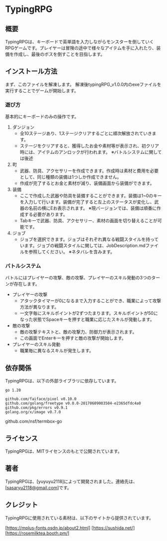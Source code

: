 # TypingRPG
## 概要
TypingRPGは、キーボードで英単語を入力しながらモンスターを倒していくRPGゲームです。プレイヤーは冒険の途中で様々なアイテムを手に入れたり、装備を作成し、最後のボスを倒すことを目指します。

## インストール方法
まず、このファイルを解凍します。
解凍後typingRPG_v1.0.0内のexeファイルを実行することでゲームが開始します。

### 遊び方
基本的にキーボードのみの操作です。
1. ダンジョン
    - 全10ステージあり、1ステージクリアするごとに順次解放されていきます。
    - ステージをクリアすると、獲得したお金や素材等が表示され、初クリア時には、アイテムのアンロックが行われます。
    ※バトルシステムに関しては後述
2. 町
    - 武器、防具、アクセサリーを作成できます。作成時は素材と費用を必要として、同じ種類の装備は1つしか作成できません。
    - 作成が完了するとお金と素材が減り、装備画面から装備ができます。
3. 装備
    - ここで作成した武器や防具を装備することができます。装備は1~0のキーを入力して行います。装備が完了すると左上のステータスが変化し、武器の名前の横にEお表示されます。
    ※現バージョンでは、装備は順番に作成する必要があります。
    - Tabキーで武器、防具、アクセサリー、素材の画面を切り替えることが可能です。
4. ジョブ
    - ジョブを選択できます。ジョブはそれぞれ異なる戦闘スタイルを持っています。ジョブの戦闘スタイルに関しては、JobDescription.mdファイルを参照してください。
    ※ネタバレを含みます。


### バトルシステム
バトルにはプレイヤーの攻撃、敵の攻撃、プレイヤーのスキル発動の3つのターンが存在します。

- プレイヤーの攻撃
    - アタックタイマーが0になるまで入力することができ、職業によって攻撃方法が異なります。
    - 一文字毎にスキルポイントが2ずつたまります。スキルポイントが50になった状態でSpaceキーを押すと職業に応じたスキルが発動します。
- 敵の攻撃
    - 敵の攻撃テキストと、敵の攻撃力、防御力が表示されます。
    - この画面でEnterキーを押すと敵の攻撃が開始します。
- プレイヤーのスキル発動
    - 職業毎に異なるスキルが発生します。



## 依存関係
TypingRPGは、以下の外部ライブラリに依存しています。

    go 1.20

    github.com/faiface/pixel v0.10.0
    github.com/golang/freetype v0.0.0-20170609003504-e2365dfdc4a0
    github.com/pkg/errors v0.9.1
    golang.org/x/image v0.7.0

github.com/nsf/termbox-go
## ライセンス
TypingRPGは、MITライセンスのもとで公開されています。

## 著者
TypingRPGは、[yuyuyu2118]によって開発されました。連絡先は、[sasaryu2118@gmail.com]です。

## クレジット
TypingRPGに使用されている素材は、以下のサイトから提供されています。

[https://mplus-fonts.osdn.jp/about2.html]
[https://sushida.net/]
[https://rosemilktea.booth.pm/]